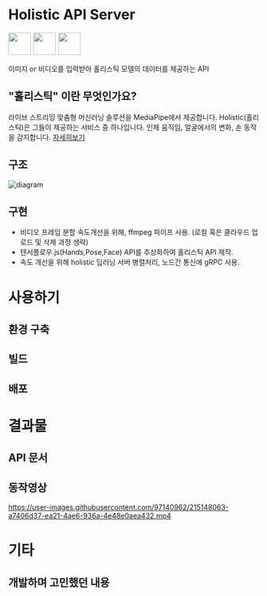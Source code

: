 # Holistic API Server

<div style="display:flex; gap:5px; width:100%;">
<img src="https://img.shields.io/badge/node.js-black?style=flat&logo=Node.js&logoColor=#339933" style="width:45px;"/>
<img src="https://img.shields.io/badge/tfjs-white?style=flat&logo=TensorFlow&logoColor=#FF6F00" style="width:45px;"/>
	<img src="https://img.shields.io/badge/gRPC-black?style=flat" style="width:45px;"/>
</div>

<br/>
이미지 or 비디오를 입력받아 홀리스틱 모델의 데이터를 제공하는 API

## "홀리스틱" 이란 무엇인가요?

라이브 스트리밍 맞춤형 머신러닝 솔루션을 MediaPipe에서 제공합니다.
Holistic(홀리스틱)은 그들이 제공하는 서비스 중 하나입니다.
인체 움직임, 얼굴에서의 변화, 손 동작을 감지합니다.
[자세히보기](https://google.github.io/mediapipe/solutions/holistic.html)

## 구조

![diagram](https://user-images.githubusercontent.com/97140962/215166495-79cec676-37ac-4e9e-81f6-4135e1000ec5.jpg)

## 구현

-   비디오 프레임 분할 속도개선을 위해, ffmpeg 파이프 사용. (로컬 혹은 클라우드 업로드 및 삭제 과정 생략)
-   텐서플로우.js(Hands,Pose,Face) API를 추상화하여 홀리스틱 API 제작.
-   속도 개선을 위해 holistic 딥러닝 서버 병렬처리, 노드간 통신에 gRPC 사용.

# 사용하기

## 환경 구축

## 빌드

## 배포

# 결과물

## API 문서

## 동작영상

https://user-images.githubusercontent.com/97140962/215148063-a7406d37-ea21-4ae6-936a-4e48e0aea432.mp4

# 기타

## 개발하며 고민했던 내용
